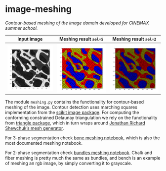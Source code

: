 # image-meshing

*Contour-based meshing of the image domain developed for CINEMAX summer school.*

Input image | Meshing result `ael=5` | Meshing result `ael=2` 
:---:|:---:|:---:
<img src="images/bone_Figure_3.png" alt="drawing" width="300"/> |  <img src="images/bone_Figure_8.png" alt="drawing" width="300"/> |  <img src="images/bone_Figure_8_ael_2.png" alt="drawing" width="300"/>

The module `meshing.py` contains the functionality for contour-based meshing of the image. Contour detection uses marching squares implementation from the [scikit image package](https://scikit-image.org/). For computing the conforming constrained Delaunay triangulation we rely on the functionality from [triangle package](https://rufat.be/triangle/), which in turn wraps around [Jonathan Richard Shewchuk’s mesh generator](http://www.cs.cmu.edu/~quake/triangle.html). 

For 3-phase segmentation check [bone meshing notebook](bone_meshing.ipynb), which is also the most documented meshing notebook.

For 2-phase segmentation check [bundles meshing notebook](bundles_meshing.ipynb). Chalk and fiber meshing is pretty much the same as bundles, and bench is an example of meshing an rgb image, by simply converting it to grayscale. 

